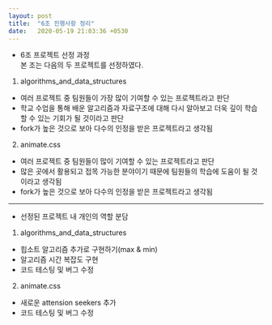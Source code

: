 ```yaml
---
layout: post
title:  "6조 진행사항 정리"
date:   2020-05-19 21:03:36 +0530
---
```

* 6조 프로젝트 선정 과정  
본 조는 다음의 두 프로젝트를 선정하였다.
1. algorithms_and_data_structures
- 여러 프로젝트 중 팀원들이 가장 많이 기여할 수 있는 프로젝트라고 판단
- 학교 수업을 통해 배운 알고리즘과 자료구조에 대해 다시 알아보고 더욱 깊이 학습할 수 있는 기회가 될 것이라고 판단
- fork가 높은 것으로 보아 다수의 인정을 받은 프로젝트라고 생각됨

2. animate.css
- 여러 프로젝트 중 팀원들이 많이 기여할 수 있는 프로젝트라고 판단
- 많은 곳에서 활용되고 접목 가능한 분야이기 때문에 팀원들의 학습에 도움이 될 것이라고 생각됨
- fork가 높은 것으로 보아 다수의 인정을 받은 프로젝트라고 생각됨
---

* 선정된 프로젝트 내 개인의 역할 분담  
1. algorithms_and_data_structures
- 힙소트 알고리즘 추가로 구현하기(max & min)
- 알고리즘 시간 복잡도 구현
- 코드 테스팅 및 버그 수정

2. animate.css
- 새로운 attension seekers 추가
- 코드 테스팅 및 버그 수정


[jekyll-docs]: https://jekyllrb.com/docs/home
[jekyll-gh]:   https://github.com/jekyll/jekyll
[jekyll-talk]: https://talk.jekyllrb.com/
